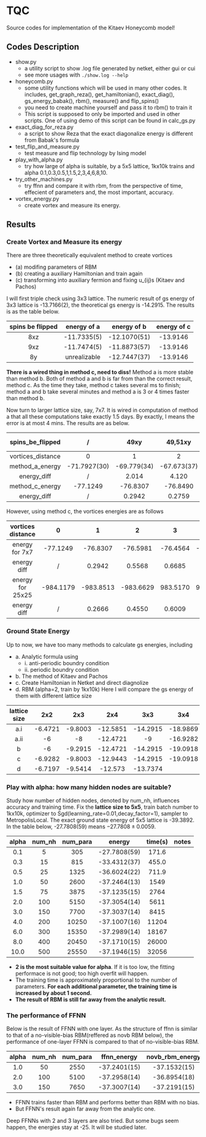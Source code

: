 # TQC
Source codes for implementation of the Kitaev Honeycomb model!

## Codes Description

* show.py
    * a utility script to show .log file generated by netket, either gui or cui
    * see more usages with `./show.log --help`
* honeycomb.py
    * some utility functions which will be used in many other codes. It includes, get_graph_reza(), get_hamiltonian(), exact_diag(), gs_energy_babak(), rbm(), measure() and flip_spins()
    * you need to create machine yourself and pass it to rbm() to train it
    * This script is supposed to only be imported and used in other scripts. One of using demo of this script can be found in calc_gs.py
* exact_diag_for_reza.py
    * a script to show Reza that the exact diagonalize energy is different from Babak's formula
* test_flip_and_measure.py
    * test measure and flip technology by Ising model
* play_with_alpha.py
    * try how large of alpha is suitable, by a 5x5 lattice, 1kx10k trains and alpha 0.1,0.3,0.5,1,1.5,2,3,4,6,8,10.
* try_other_machines.py
    * try ffnn and compare it with rbm, from the perspective of time, effecient of parameters and, the most important, accuracy.
* vortex_energy.py
    * create vortex and measure its energy.
## Results

### Create Vortex and Measure its energy

There are three theoretically equivalent method to create vortices
* (a) modifing parameters of RBM
* (b) creating a auxiliary Hamiltonian and train again
* (c) transforming into auxiliary fermion and fixing u_{ij}s (Kitaev and Pachos)

I will first triple check using 3x3 lattice. The numeric result of gs energy of 3x3 lattice is -13.7166(2), the theoretical gs energy is -14.2915. The results is as the table below.

|spins be flipped|energy of a |energy of b |energy of c|
|:--------------:|:----------:|:----------:|:---------:|
|8xz             |-11.7335(5) |-12.1070(51)|-13.9146   |
|9xz             |-11.7474(5) |-11.8873(57)|-13.9146   |
|8y              |unrealizable|-12.7447(37)|-13.9146   |

__There is a wired thing in  method c, need to diss!__
Method a is more stable than method b. Both of method a and b is far from than the correct result, method c. As the time they take, method c takes several ms to finish; method a and b take several minutes and method a is 3 or 4 times faster than method b.

Now turn to larger lattice size, say, 7x7. It is wired in computation of method a that all these computations take exactly 1.5 days. By exactly, I means the error is at most 4 mins. The results are as below.

|spins_be_flipped |/           |49xy       |49,51xy    |47,49,51xy |47,49,51,53xy|47xz48xy49yz|47xz48xy49yz 51xz52xy53yz|
|:---------------:|:----------:|:---------:|:---------:|:---------:|:-----------:|:----------:|:-----------------------:|
|vortices_distance|0           |1          |2          |3          |4            |2           |4                        |
|method_a_energy  |-71.7927(30)|-69.779(34)|-67.673(37)|-65.574(40)|-63.598(42)  |-70.053(39) |
|energy_diff      |/           |2.014      |4.120      |6.219      |8.195        |1.7397      |
|method_c_energy  |-77.1249    |-76.8307   |-76.8490   |-76.8308   |-76.8308     |-76.8490    |-76.8308                 |
|energy_diff      |/           |0.2942     |0.2759     |0.2941     |0.2941       |0.2759      |0.2941                   |

However, using method c, the vortices energies are as follows

|vortices distance|0        |1        |2        |3       |4       |5        |6        |7       |8        |
|:---------------:|:-------:|:-------:|:-------:|:------:|:------:|:-------:|:-------:|:------:|:-------:|
|energy for 7x7   |-77.1249 |-76.8307 |-76.5981 |-76.4564|-76.2295|-75.9827 |
|energy diff      |/        |0.2942   |0.5568   |0.6685  |0.8954  |1.1422   |
|energy for 25x25 |-984.1179|-983.8513|-983.6629|983.5170|983.3135|-983.1343|-982.9740|982.7814|-982.6028|
|energy diff      |/        |0.2666   |0.4550   |0.6009  |0.8044  |0.9836   |1.1439   |1.3365  |1.5151   |

### Ground State Energy

Up to now, we have too many methods to calculate gs energies, including
* a. Analytic formula using
    * i. anti-periodic boundry condition
    * ii. periodic boundry condition
* b. The method of Kitaev and Pachos
* c. Create Hamiltonian in Netket and direct diagnolize
* d. RBM (alpha=2, train by 1kx10k)
Here I will compare the gs energy of them with different lattice size

|lattice size|2x2    |2x3    |2x4     |3x3     |3x4     |4x4     |5x5     |6x6     |7x7     |8x8      |
|:----------:|:-----:|:-----:|:------:|:------:|:------:|:------:|:------:|:------:|:------:|:-------:|
|a.i         |-6.4721|-9.8003|-12.5851|-14.2915|-18.9869|-25.1282|-39.3892|-56.7529|-77.1249|-100.7799|
|a.ii        |-6     |-8     |-12.4721|-9      |-16.9282|-25.4164|-39.3685|-54     |-77.2721|-100.8009|
|b           |-6     |-9.2915|-12.4721|-14.2915|-19.0918|-25.4164|-39.3892|-56.2668|-77.1249|-100.8009|
|c           |-6.9282|-9.8003|-12.9443|-14.2915|-19.0918|
|d           |-6.7197|-9.5414|-12.573 |-13.7374|        |-24.0783|-37.305 |-52.920 |-71.793 |-93.755  |

### Play with alpha: how many hidden nodes are suitable?

Study how number of hidden nodes, denoted by num_nh, influences accuracy and training time. Fix the __lattice size to 5x5__, train batch number to 1kx10k, optimizer to Sgd(learning_rate=0.01,decay_factor=1), sampler to MetropolisLocal. The exact ground state energy of 5x5 lattice is -39.3892. In the table below, -27.7808(59) means $-27.7808\pm0.0059$.

|alpha|num_nh|num_para|energy|time(s)|notes|
|:---:|:----:|:------:|:----:|:--:|:---:|
|0.1|  5| 305|-27.7808(59)|171.6|
|0.3| 15| 815|-33.4312(37)|455.0|
|0.5| 25|1325|-36.6024(22)|711.9|
|1.0| 50|2600|-37.2464(13)|1549|
|1.5| 75|3875|-37.1235(15)|2764|
|2.0|100|5150|-37.3054(14)|5611|
|3.0|150|7700|-37.3037(14)|8415|
|4.0|200|10250|-37.1007(16)|11204|
|6.0|300|15350|-37.2989(14)|18167|
|8.0|400|20450|-37.1710(15)|26000|
|10.0|500|25550|-37.1946(15)|32056|

* __2 is the most suitable value for alpha__. If it is too low, the fitting performace is not good; too high overfit will happen.
* The training time is approximately proportional to the number of parameters. __For each additional parameter, the training time is increased by about 1 second.__
* __The result of RBM is still far away from the analytic result.__

### The performance of FFNN
Below is the result of FFNN with one layer. As the structure of ffnn is similar to that of a no-visible-bias RBM(reffered as novb RBM below), the performance of one-layer FFNN is compared to that of no-visible-bias RBM.

|alpha|num_nh|num_para|ffnn_energy|novb_rbm_energy|ffnn_time(s)|novb_rbm_time|notes|
|:-:|:-:|:-:|:-:|:-:|:-:|:-:|:-:|
|1.0| 50|2550|-37.2401(15)|-37.1532(15)|2783|2754|
|2.0|100|5100|-37.2958(14)|-36.8954(18)|4591|5476|
|3.0|150|7650|-37.3007(14)|-37.2191(15)|6889|8331|

* FFNN trains faster than RBM and performs better than RBM with no bias.
* But FFNN's result again far away from the analytic one.

Deep FFNNs with 2 and 3 layers are also tried. But some bugs seem happen, the energies stay at -25. It will be studied later.
